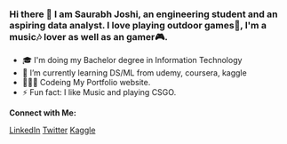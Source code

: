 ### Hi there 👋  I am Saurabh Joshi, an engineering student and an aspiring data analyst. I love playing outdoor games🏸, I'm a music🎶 lover as well as an gamer🎮.

- 🎓 I'm doing my Bachelor degree in Information Technology
- 🔭 I’m currently learning DS/ML from udemy, coursera, kaggle
- 👨🏻‍💻 Codeing My Portfolio website.
- ⚡ Fun fact: I like Music and playing CSGO.

**Connect with Me:**

[LinkedIn](https://www.linkedin.com/in/saurabh-joshi-3640441b5)
[Twitter](https://twitter.com/Saurabh___Joshi)
[Kaggle](https://www.kaggle.com/saurabhjoshi24)
